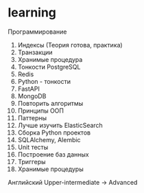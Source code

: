 # learning
Программирование
1. Индексы (Теория готова, практика)
2. Транзакции
3. Хранимые процедура
4. Тонкости PostgreSQL
5. Redis
6. Python - тонкости
7. FastAPI
8. MongoDB
9. Повторить алгоритмы
10. Принципы ООП
11. Паттерны
12. Лучше изучить ElasticSearch
13. Сборка Python проектов
14. SQLAlchemy, Alembic
15. Unit тесты
16. Построение баз данных
17. Триггеры
18. Хранимые процедуры


Английский
Upper-intermediate -> Advanced
